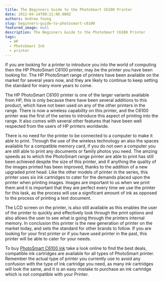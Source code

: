 ```yaml
---
title: The Beginners Guide to the PhotoSmart C6100 Printer
date: 2012-04-24T00:21:00.000Z
authors: Andrew Yeung
slug: beginners-guide-to-photosmart-c6100
featured_image: null
description: The Beginners Guide to the PhotoSmart C6100 Printer
tags:
  - HP
  - PhotoSmart Ink
  - printer
---
```

If you are looking for a printer to introduce you into the world of computing then the HP PhotoSmart C6100 printer, may be the printer you have been looking for. The HP PhotoSmart range of printers have been available on the market for several years now, and they are likely to continue to keep setting the standard for many more years to come.

The HP PhotoSmart C6100 printer is one of the larger variants available from HP, this is only because there have been several additions to this product, which have not been used on any of the other printers in the range. There is now a wireless capability on this printer, and the C6100 printer was the first of the series to introduce this aspect of printing into the range. It also comes with several other features that have been well respected from the users of HP printers worldwide.

There is no need for the printer to be connected to a computer to make it able to print. Through the use of the wireless technology an also the spaces available for a compatible memory card, if you do not own a computer you are still able to print any documents or family photos you need. The amzing speeds as to which the PhotoSmart range printer are able to print has still been achieved despite the size of this printer, and if anything the quality of the images printed has been improved, thanks to the addition of a new upgraded print head. Like the other models of printer in the series, this printer uses six ink cartridges to cater for the demands placed upon the printer when printing images. Images are important to us when we print them and it is important that they are perfect every time we use the printer for this task, as the process will use a significant amount of ink as opposed to the process of printing a text document.

The LCD screen on the printer, is also still available as this enables the user of the printer to quickly and effectively look through the print options and also allows the user to see what is going through the printers internal memory. In conclusion this printer is the new generation of printer on the market today, and sets the standard for other brands to follow. If you are looking for your first printer or if you have used printer in the past, this printer will be able to cater for your needs.

To buy [PhotoSmart C6100 ink](https://www.comboink.com/hp-photosmart-c6100-ink-cartridges) take a look online to find the best deals, compatible ink cartridges are available for all types of PhotoSmart printer. Remember the actual type of printer you currently use to avoid any confusion with the type of ink cartridge you need, as many ink cartridges will look the same, and it is an easy mistake to purchase an ink cartridge which is not compatible with your Printer.